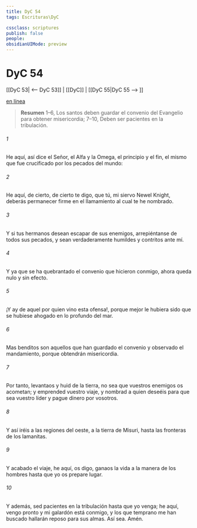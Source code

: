 ```yaml
---
title: DyC 54
tags: Escrituras\DyC

cssclass: scriptures
publish: false
people:
obsidianUIMode: preview
---
```


# DyC 54
[[DyC 53| <-- DyC 53]] | [[DyC]] | [[DyC 55|DyC 55 --> ]]

[en línea](https://churchofjesuschrist.org/study/scriptures/dc-testament/dc/54?lang=spa)

> __Resumen__
1–6, Los santos deben guardar el convenio del Evangelio para obtener misericordia; 7–10, Deben ser pacientes en la tribulación.

###### 1 
He aquí, así dice el Señor, el Alfa y la Omega, el principio y el fin, el mismo que fue crucificado por los pecados del mundo:

###### 2 
He aquí, de cierto, de cierto te digo, que tú, mi siervo Newel Knight, deberás permanecer firme en el llamamiento al cual te he nombrado.

###### 3 
Y si tus hermanos desean escapar de sus enemigos, arrepiéntanse de todos sus pecados, y sean verdaderamente humildes y contritos ante mí.

###### 4 
Y ya que se ha quebrantado el convenio que hicieron conmigo, ahora queda nulo y sin efecto.

###### 5 
¡Y ay de aquel por quien vino esta ofensa!, porque mejor le hubiera sido que se hubiese ahogado en lo profundo del mar.

###### 6 
Mas benditos son aquellos que han guardado el convenio y observado el mandamiento, porque obtendrán misericordia.

###### 7 
Por tanto, levantaos y huid de la tierra, no sea que vuestros enemigos os acometan; y emprended vuestro viaje, y nombrad a quien deseéis para que sea vuestro líder y pague dinero por vosotros.

###### 8 
Y así iréis a las regiones del oeste, a la tierra de Misuri, hasta las fronteras de los lamanitas.

###### 9 
Y acabado el viaje, he aquí, os digo, ganaos la vida a la manera de los hombres hasta que yo os prepare lugar.

###### 10 
Y además, sed pacientes en la tribulación hasta que yo venga; he aquí, vengo pronto y mi galardón está conmigo, y los que temprano me han buscado hallarán reposo para sus almas. Así sea. Amén.

